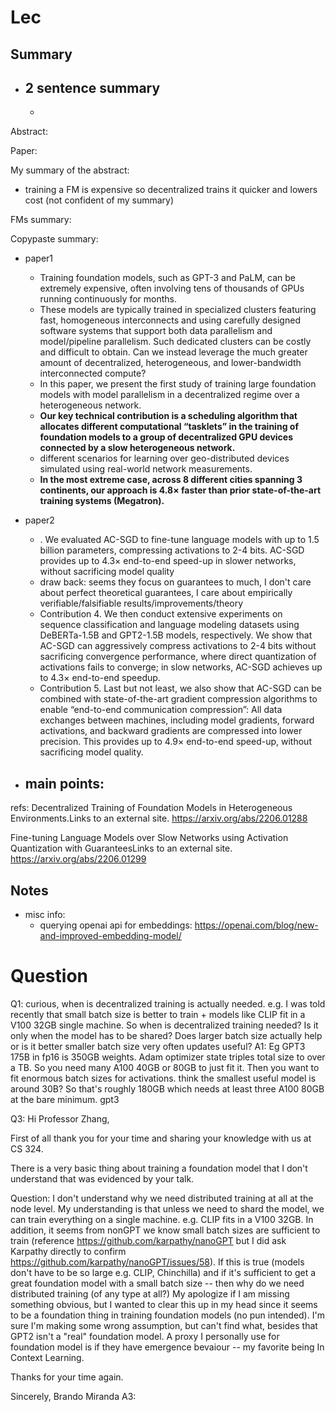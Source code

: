 # Lec 

## Summary
- 2 sentence summary
  - 
  - 

Abstract:

Paper: 

My summary of the abstract:
- training a FM is expensive so decentralized trains it quicker and lowers cost (not confident of my summary)

FMs summary:

Copypaste summary:
- paper1
  - Training foundation models, such as GPT-3 and PaLM, can be extremely expensive, often involving tens
of thousands of GPUs running continuously for months.
  - These models are typically trained in specialized clusters featuring fast, homogeneous interconnects and using carefully designed software systems that
  support both data parallelism and model/pipeline parallelism. Such dedicated clusters can be costly and
  difficult to obtain. Can we instead leverage the much greater amount of decentralized, heterogeneous, and
  lower-bandwidth interconnected compute?
  - In this paper, we present the first study of training large foundation models with model
parallelism in a decentralized regime over a heterogeneous network.
  - **Our key technical contribution is a
scheduling algorithm that allocates different computational “tasklets” in the training of foundation models
to a group of decentralized GPU devices connected by a slow heterogeneous network.**
  - different scenarios for learning over geo-distributed devices simulated using real-world network measurements.
  - **In the most extreme case, across 8 different cities
spanning 3 continents, our approach is 4.8× faster than prior state-of-the-art training systems (Megatron).**

- paper2
  - . We evaluated AC-SGD to fine-tune language models with up to 1.5 billion parameters,
compressing activations to 2-4 bits. AC-SGD provides up to 4.3× end-to-end speed-up in slower networks,
without sacrificing model quality
  - draw back: seems they focus on guarantees to much, I don't care about perfect theoretical guarantees, I care about 
  empirically verifiable/falsifiable results/improvements/theory
  - Contribution 4. We then conduct extensive experiments on sequence classification and language modeling
datasets using DeBERTa-1.5B and GPT2-1.5B models, respectively. We show that AC-SGD can aggressively
compress activations to 2-4 bits without sacrificing convergence performance, where direct quantization of
activations fails to converge; in slow networks, AC-SGD achieves up to 4.3× end-to-end speedup.
  - Contribution 5. Last but not least, we also show that AC-SGD can be combined with state-of-the-art gradient
compression algorithms to enable “end-to-end communication compression”: All data exchanges between
machines, including model gradients, forward activations, and backward gradients are compressed into lower
precision. This provides up to 4.9× end-to-end speed-up, without sacrificing model quality.

- main points:
  - 

refs:
Decentralized Training of Foundation Models in Heterogeneous Environments.Links to an external site.
https://arxiv.org/abs/2206.01288

Fine-tuning Language Models over Slow Networks using Activation Quantization with GuaranteesLinks to an external site.
https://arxiv.org/abs/2206.01299

## Notes

- misc info:
  - querying openai api for embeddings: https://openai.com/blog/new-and-improved-embedding-model/

# Question

Q1: curious, when is decentralized training is actually needed. e.g. I was told recently that small batch size is better to train + models like CLIP fit in a V100 32GB single machine. So when is decentralized training needed? Is it only when the model has to be shared? Does larger batch size actually help or is it better smaller batch size very often updates useful?
A1: 
Eg GPT3 175B in fp16 is 350GB weights. Adam optimizer state triples total size to over a TB. 
So you need many A100 40GB or 80GB to just fit it. 
Then you want to fit enormous batch sizes for activations.
 think the smallest useful model is around 30B? So that's roughly 180GB which needs at least three A100 80GB 
at the bare minimum. gpt3 

Q3:
Hi Professor Zhang,

First of all thank you for your time and sharing your knowledge with us at CS 324.

There is a very basic thing about training a foundation model that I don't understand that was evidenced by your talk. 

Question:
I don't understand why we need distributed training at all at the node level. My understanding is that unless we need to shard the model, we can train everything on a single machine. e.g. CLIP fits in a V100 32GB. 
In addition, it seems from nonGPT we know small batch sizes are sufficient to train (reference https://github.com/karpathy/nanoGPT but I did ask Karpathy directly to confirm  https://github.com/karpathy/nanoGPT/issues/58).
If this is true (models don't have to be so large e.g. CLIP, Chinchilla) and if it's sufficient to get a great foundation model with a small batch size -- then why do we need distributed training (of any type at all?)
My apologize if I am missing something obvious, but I wanted to clear this up in my head since it seems to be a foundation thing in training foundation models (no pun intended).
I'm sure I'm making some wrong assumption, but can't find what, besides that GPT2 isn't a "real" foundation model. A proxy I personally use for foundation model is if they have emergence bevaiour -- my favorite being In Context Learning. 


Thanks for your time again.


Sincerely, Brando Miranda 
A3: